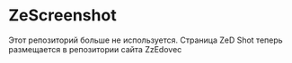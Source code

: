 # ZeScreenshot
Этот репозиторий больше не используется. Страница ZeD Shot теперь размещается в репозитории сайта ZzEdovec
